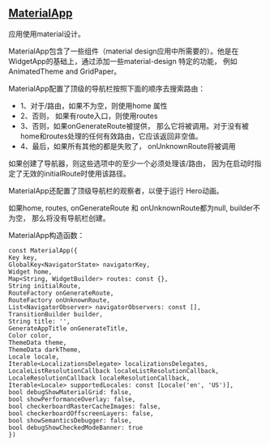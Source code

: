 ## [MaterialApp](https://api.flutter.dev/flutter/material/MaterialApp-class.html)
应用使用material设计。

MaterialApp包含了一些组件（material design应用中所需要的）。他是在WidgetApp的基础上，通过添加一些material-design 特定的功能， 例如AnimatedTheme and GridPaper。

MaterialApp配置了顶级的导航栏按照下面的顺序去搜索路由：
- 1、对于/路由，如果不为空，则使用home 属性
- 2、否则， 如果有route入口，则使用routes
- 3、否则，如果onGenerateRoute被提供， 那么它将被调用。对于没有被home和routes处理的任何有效路由，它应该返回非空值。
- 4、最后，如果所有其他的都是失败了， onUnknownRoute将被调用

如果创建了导航器，则这些选项中的至少一个必须处理该/路由， 因为在启动时指定了无效的initialRoute时使用该路径。

MaterialApp还配置了顶级导航栏的观察者，以便于运行 Hero动画。

如果home, routes, onGenerateRoute 和 onUnknownRoute都为null, builder不为空， 那么将没有导航栏创建。


MaterialApp构造函数：
````
const MaterialApp({
Key key,
GlobalKey<NavigatorState> navigatorKey,
Widget home,
Map<String, WidgetBuilder> routes: const {},
String initialRoute,
RouteFactory onGenerateRoute,
RouteFactory onUnknownRoute,
List<NavigatorObserver> navigatorObservers: const [],
TransitionBuilder builder,
String title: '',
GenerateAppTitle onGenerateTitle,
Color color,
ThemeData theme,
ThemeData darkTheme,
Locale locale,
Iterable<LocalizationsDelegate> localizationsDelegates,
LocaleListResolutionCallback localeListResolutionCallback,
LocaleResolutionCallback localeResolutionCallback,
Iterable<Locale> supportedLocales: const [Locale('en', 'US')],
bool debugShowMaterialGrid: false,
bool showPerformanceOverlay: false,
bool checkerboardRasterCacheImages: false,
bool checkerboardOffscreenLayers: false,
bool showSemanticsDebugger: false,
bool debugShowCheckedModeBanner: true
})

````


